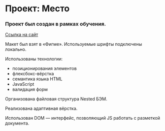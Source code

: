 # Проект: Место

### Проект был создан в рамках обучения.

[Ссылка на сайт](https://innasof.github.io/mesto/)

Макет был взят в «Фигме».
Используемые шрифты подключены локально.

Использованы технологии:
- позиционирования элементов
- флексбокс-вёрстка
- семантика языка HTML
- JavaScript
- валидация форм

Организована файловая структура Nested БЭМ.

Реализована адаптивная вёрстка.

Использован DOM — интерфейс, позволяющий JS работать с
разметкой документа.
